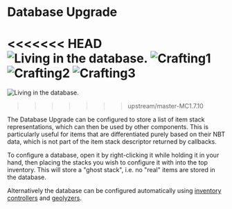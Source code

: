 # Database Upgrade

<<<<<<< HEAD
![Living in the database.](oredict:oc:databaseUpgrade1)
![Crafting1](img/udatabase1.png)
![Crafting2](img/udatabase2.png)
![Crafting3](img/udatabase3.png)
=======
![Living in the database.](oredict:oc:databaseUpgrade1)
>>>>>>> upstream/master-MC1.7.10

The Database Upgrade can be configured to store a list of item stack representations, which can then be used by other components. This is particularly useful for items that are differentiated purely based on their NBT data, which is not part of the item stack descriptor returned by callbacks.

To configure a database, open it by right-clicking it while holding it in your hand, then placing the stacks you wish to configure it with into the top inventory. This will store a "ghost stack", i.e. no "real" items are stored in the database.

Alternatively the database can be configured automatically using [inventory controllers](inventoryControllerUpgrade.md) and [geolyzers](../block/geolyzer.md).
